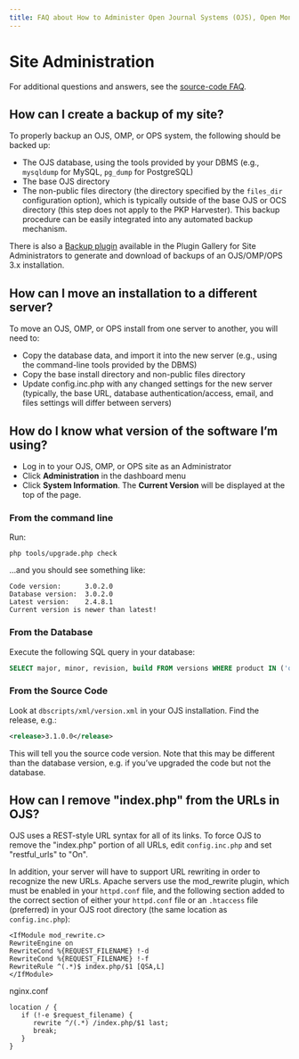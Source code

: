 ```yaml
---
title: FAQ about How to Administer Open Journal Systems (OJS), Open Monograph Press (OMP), and Open Preprint Systems (OPS)
---
```


# Site Administration

For additional questions and answers, see the [source-code FAQ](https://raw.githubusercontent.com/pkp/ojs/main/docs/FAQ).

## How can I create a backup of my site?

To properly backup an OJS, OMP, or OPS system, the following should be backed up:

* The OJS database, using the tools provided by your DBMS (e.g., `mysqldump` for MySQL, `pg_dump` for PostgreSQL)
* The base OJS directory
* The non-public files directory (the directory specified by the `files_dir` configuration option), which is typically outside of the base OJS or OCS directory (this step does not apply to the PKP Harvester).
This backup procedure can be easily integrated into any automated backup mechanism.

There is also a [Backup plugin](https://github.com/asmecher/backup) available in the Plugin Gallery for Site Administrators to generate and download of backups of an OJS/OMP/OPS 3.x installation.

## How can I move an installation to a different server?

To move an OJS, OMP, or OPS install from one server to another, you will need to:

* Copy the database data, and import it into the new server (e.g., using the command-line tools provided by the DBMS)
* Copy the base install directory and non-public files directory
* Update config.inc.php with any changed settings for the new server (typically, the base URL, database authentication/access, email, and files settings will differ between servers)

## How do I know what version of the software I’m using?

* Log in to your OJS, OMP, or OPS site as an Administrator
* Click **Administration** in the dashboard menu
* Click **System Information**. The **Current Version** will be displayed at the top of the page.

### From the command line

Run:

```
php tools/upgrade.php check
```

…and you should see something like:

```
Code version:      3.0.2.0
Database version:  3.0.2.0
Latest version:    2.4.8.1
Current version is newer than latest!
```

### From the Database

Execute the following SQL query in your database:

```sql
SELECT major, minor, revision, build FROM versions WHERE product IN ('ojs2', 'omp') AND current=1;
```

### From the Source Code

Look at `dbscripts/xml/version.xml` in your OJS installation. Find the release, e.g.:

```xml
<release>3.1.0.0</release>
```

This will tell you the source code version. Note that this may be different than the database version, e.g. if you’ve upgraded the code but not the database.

## How can I remove "index.php" from the URLs in OJS?

OJS uses a REST-style URL syntax for all of its links. To force OJS to remove the "index.php" portion of all URLs, edit `config.inc.php` and set "restful_urls" to "On".
   
In addition, your server will have to support URL rewriting in order to recognize the new URLs. Apache servers use the mod_rewrite plugin, which must be enabled in your `httpd.conf` file, and the following section added to the correct section of either your `httpd.conf` file or an `.htaccess` file (preferred) in your OJS root directory (the same location as `config.inc.php`):
   
```
<IfModule mod_rewrite.c>
RewriteEngine on
RewriteCond %{REQUEST_FILENAME} !-d
RewriteCond %{REQUEST_FILENAME} !-f
RewriteRule ^(.*)$ index.php/$1 [QSA,L]
</IfModule>
```
nginx.conf
```
location / {
   if (!-e $request_filename) { 
      rewrite ^/(.*) /index.php/$1 last;
      break; 
   }
}
```

